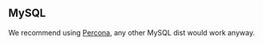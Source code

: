 ## MySQL

We recommend using [Percona][1], any other MySQL dist would work anyway.

  [1]: https://www.percona.com/doc/percona-server/LATEST/installation/yum_repo.html